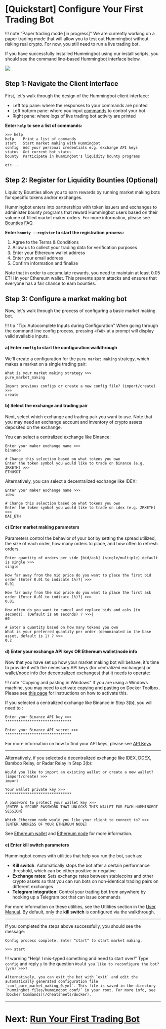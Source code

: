 # [Quickstart] Configure Your First Trading Bot

!!! note "Paper trading mode [in progress]"
    We are currently working on a paper trading mode that will allow you to test out Hummingbot without risking real crypto. For now, you still need to run a live trading bot.

If you have successfully installed Hummingbot using our install scripts, you should see the command line-based Hummingbot interface below.

![](/assets/img/hummingbot-cli.png)

## Step 1: Navigate the Client Interface

First, let's walk through the design of the Hummingbot client interface:

* Left top pane: where the responses to your commands are printed
* Left bottom pane: where you input [commands](https://docs.hummingbot.io/operation/client/#client-commands) to control your bot
* Right pane: where logs of live trading bot activity are printed

**Enter `help` to see a list of commands:**
```
>>> help
help    Print a list of commands
start   Start market making with Hummingbot
config  Add your personal credentials e.g. exchange API keys
status  Get current bot status
bounty  Participate in hummingbot's liquidity bounty programs

etc...
```

## Step 2: Register for Liquidity Bounties (Optional)

Liquidity Bounties allow you to earn rewards by running market making bots for specific tokens and/or exchanges.

Hummingbot enters into partnerships with token issuers and exchanges to administer bounty programs that reward Hummingbot users based on their volume of filled market maker orders. For more information, please see [Bounties FAQ](/bounties/faq).

**Enter `bounty --register` to start the registration process:**

1. Agree to the Terms & Conditions
2. Allow us to collect your trading data for verification purposes
3. Enter your Ethereum wallet address
4. Enter your email address
5. Confirm information and finalize

Note that in order to accumulate rewards, you need to maintain at least 0.05 ETH in your Ethereum wallet. This prevents spam attacks and ensures that everyone has a fair chance to earn bounties.

## Step 3: Configure a market making bot

Now, let's walk through the process of configuring a basic market making bot.

!!! tip "Tip: Autocomplete Inputs during Configuration"
    When going through the command line config process, pressing `<TAB>` at a prompt will display valid available inputs.

#### a) Enter `config` to start the configuration walkthrough
We'll create a configuration for the `pure market making` strategy, which makes a market on a single trading pair:

```
What is your market making strategy >>>
pure_market_making

Import previous configs or create a new config file? (import/create) >>>
create
```

#### b) Select the exchange and trading pair

Next, select which exchange and trading pair you want to use. Note that you may need an exchange account and inventory of crypto assets deposited on the exchange.

You can select a centralized exchange like Binance:
```
Enter your maker exchange name >>>
binance

# Change this selection based on what tokens you own
Enter the token symbol you would like to trade on binance (e.g. ZRXETH) >>>
ETHUSDT
```

Alternatively, you can select a decentralized exchange like IDEX:
```
Enter your maker exchange name >>>
idex

# Change this selection based on what tokens you own
Enter the token symbol you would like to trade on idex (e.g. ZRXETH) >>>
DAI_ETH
```

#### c) Enter market making parameters

Parameters control the behavior of your bot by setting the spread utilized, the size of each order, how many orders to place, and how often to refresh orders.

```
Enter quantity of orders per side [bid/ask] (single/multiple) default is single >>>
single

How far away from the mid price do you want to place the first bid order (Enter 0.01 to indicate 1%)?| >>>
0.01

How far away from the mid price do you want to place the first ask order (Enter 0.01 to indicate 1%)?| >>>
0.01

How often do you want to cancel and replace bids and asks (in seconds). (Default is 60 seconds) ? >>>|
60

# Enter a quantity based on how many tokens you own
What is your preferred quantity per order (denominated in the base asset, default is 1) ? >>>
0.2
```

#### d) Enter your exchange API keys OR Ethereum wallet/node info

Now that you have set up how your market making bot will behave, it's time to provide it with the necessary API keys (for centralized exchanges) or wallet/node info (for decentralized exchanges) that it needs to operate:

!!! note "Copying and pasting in Windows"
    If you are using a Windows machine, you may need to activate copying and pasting on Docker Toolbox. Please see [this page](/support/troubleshooting/#how-do-i-copy-and-paste-in-docker-toolbox-windows) for instructions on how to activate this.

If you selected a centralized exchange like Binance in Step 3(b), you will need to :
```
Enter your Binance API key >>>
******************************

Enter your Binance API secret >>>
******************************
```
For more information on how to find your API keys, please see [API Keys](/installation/api-keys).

---

Alternatively, if you selected a decentralized exchange like IDEX, DDEX, Bamboo Relay, or Radar Relay in Step 3(b):
```
Would you like to import an existing wallet or create a new wallet? (import/create) >>>
import

Your wallet private key >>>
******************************

A password to protect your wallet key >>>
[ENTER A SECURE PASSWORD THAT UNLOCKS THIS WALLET FOR EACH HUMMINGBOT SESSION]

Which Ethereum node would you like your client to connect to? >>>
[ENTER ADDRESS OF YOUR ETHEREUM NODE]
```

See [Ethereum wallet](/installation/wallet) and [Ethereum node](/installation/node/node) for more information.

#### e) Enter kill switch parameters

Hummingbot comes with utilities that help you run the bot, such as:

* **Kill switch**: Automatically stops the bot after a certain performance threshold, which can be either positive or negative
* **Exchange rates**: Sets exchange rates between stablecoins and other crypto assets so that you can run bots on non-identical trading pairs on different exchanges
* **Telegram integration**: Control your trading bot from anywhere by hooking up a Telegram bot that can issue commands

For more information on these utilities, see the Utilities section in the [User Manual](/manual). By default, only the **kill switch** is configured via the walkthrough.

---
If you completed the steps above successfully, you should see the message:
```
Config process complete. Enter "start" to start market making.

>>> start
```

!!! warning "Help! I mis-typed something and need to start over!"
    Type `config` and reply `y` to the question `Would you like to reconfigure the bot? (y/n) >>>?`

    Alternatively, you can exit the bot with `exit` and edit the automatically generated configuration file `conf_pure_market_making_0.yml`. This file is saved in the directory `hummingbot_files/hummingbot_conf/` in your root. For more info, see [Docker Commands](/cheatsheets/docker).



---
# Next: [Run Your First Trading Bot](/quickstart/4-run-bot)
